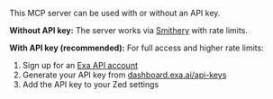 This MCP server can be used with or without an API key.

**Without API key:** The server works via [Smithery](https://smithery.ai/server/exa) with rate limits.

**With API key (recommended):** For full access and higher rate limits:

1. Sign up for an [Exa API account](https://dashboard.exa.ai)
2. Generate your API key from [dashboard.exa.ai/api-keys](https://dashboard.exa.ai/api-keys)
3. Add the API key to your Zed settings
